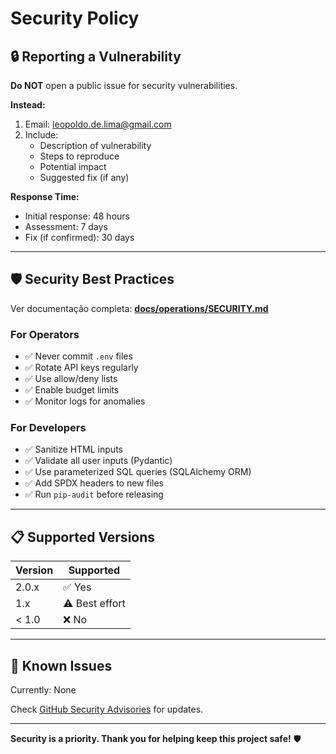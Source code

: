 <!-- SPDX-License-Identifier: MIT | (c) 2025 Leopoldo Carvalho Correia de Lima -->

# Security Policy

## 🔒 Reporting a Vulnerability

**Do NOT** open a public issue for security vulnerabilities.

**Instead:**
1. Email: leopoldo.de.lima@gmail.com
2. Include:
   - Description of vulnerability
   - Steps to reproduce
   - Potential impact
   - Suggested fix (if any)

**Response Time:**
- Initial response: 48 hours
- Assessment: 7 days
- Fix (if confirmed): 30 days

---

## 🛡️ Security Best Practices

Ver documentação completa: **[docs/operations/SECURITY.md](docs/operations/SECURITY.md)**

### For Operators

- ✅ Never commit `.env` files
- ✅ Rotate API keys regularly
- ✅ Use allow/deny lists
- ✅ Enable budget limits
- ✅ Monitor logs for anomalies

### For Developers

- ✅ Sanitize HTML inputs
- ✅ Validate all user inputs (Pydantic)
- ✅ Use parameterized SQL queries (SQLAlchemy ORM)
- ✅ Add SPDX headers to new files
- ✅ Run `pip-audit` before releasing

---

## 📋 Supported Versions

| Version | Supported |
|---------|-----------|
| 2.0.x   | ✅ Yes    |
| 1.x     | ⚠️ Best effort |
| < 1.0   | ❌ No     |

---

## 🔐 Known Issues

Currently: None

Check [GitHub Security Advisories](https://github.com/yourusername/agentic-reg-ingest/security/advisories) for updates.

---

**Security is a priority. Thank you for helping keep this project safe!** 🛡️

